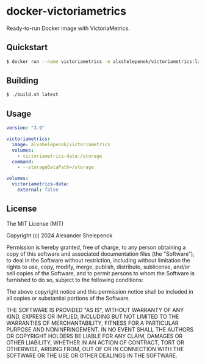 # docker-victoriametrics

Ready-to-run Docker image with VictoriaMetrics.

## Quickstart

```bash
$ docker run --name victoriametrics -e alxshelepenok/victoriametrics:latest
```

## Building

```bash
$ ./build.sh latest
```

## Usage

```yaml
version: "3.9"

victoriametrics:
  image: alxshelepenok/victoriametrics
  volumes:
    - victoriametrics-data:/storage
  command:
    - --storageDataPath=/storage

volumes:
  victoriametrics-data:
    external: false
```

## License

The MIT License (MIT)

Copyright (c) 2024 Alexander Shelepenok

Permission is hereby granted, free of charge, to any person obtaining a copy
of this software and associated documentation files (the "Software"), to deal
in the Software without restriction, including without limitation the rights
to use, copy, modify, merge, publish, distribute, sublicense, and/or sell
copies of the Software, and to permit persons to whom the Software is
furnished to do so, subject to the following conditions:

The above copyright notice and this permission notice shall be included in all
copies or substantial portions of the Software.

THE SOFTWARE IS PROVIDED "AS IS", WITHOUT WARRANTY OF ANY KIND, EXPRESS OR
IMPLIED, INCLUDING BUT NOT LIMITED TO THE WARRANTIES OF MERCHANTABILITY,
FITNESS FOR A PARTICULAR PURPOSE AND NONINFRINGEMENT. IN NO EVENT SHALL THE
AUTHORS OR COPYRIGHT HOLDERS BE LIABLE FOR ANY CLAIM, DAMAGES OR OTHER
LIABILITY, WHETHER IN AN ACTION OF CONTRACT, TORT OR OTHERWISE, ARISING FROM,
OUT OF OR IN CONNECTION WITH THE SOFTWARE OR THE USE OR OTHER DEALINGS IN THE
SOFTWARE.
